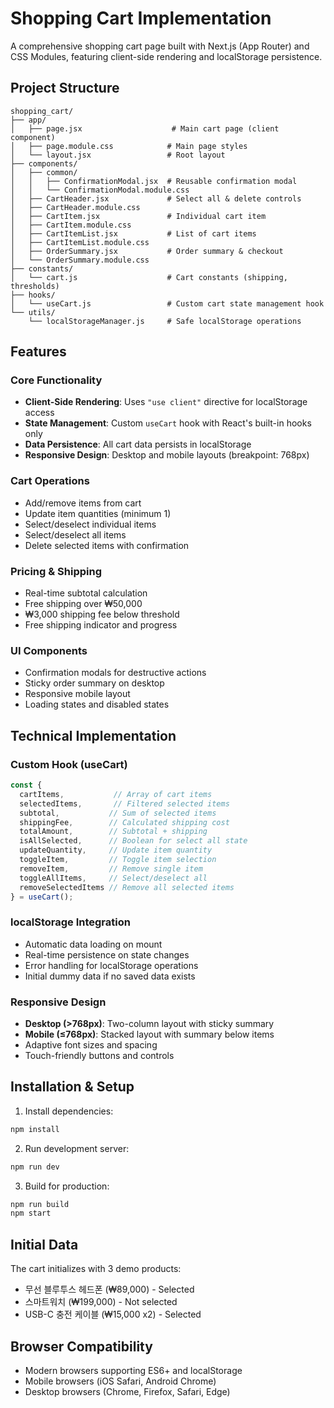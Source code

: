 # Shopping Cart Implementation

A comprehensive shopping cart page built with Next.js (App Router) and CSS Modules, featuring client-side rendering and localStorage persistence.

## Project Structure

```
shopping_cart/
├── app/
│   ├── page.jsx                    # Main cart page (client component)
│   ├── page.module.css            # Main page styles
│   └── layout.jsx                 # Root layout
├── components/
│   ├── common/
│   │   ├── ConfirmationModal.jsx  # Reusable confirmation modal
│   │   └── ConfirmationModal.module.css
│   ├── CartHeader.jsx             # Select all & delete controls
│   ├── CartHeader.module.css
│   ├── CartItem.jsx               # Individual cart item
│   ├── CartItem.module.css
│   ├── CartItemList.jsx           # List of cart items
│   ├── CartItemList.module.css
│   ├── OrderSummary.jsx           # Order summary & checkout
│   └── OrderSummary.module.css
├── constants/
│   └── cart.js                    # Cart constants (shipping, thresholds)
├── hooks/
│   └── useCart.js                 # Custom cart state management hook
└── utils/
    └── localStorageManager.js     # Safe localStorage operations
```

## Features

### Core Functionality
- **Client-Side Rendering**: Uses `"use client"` directive for localStorage access
- **State Management**: Custom `useCart` hook with React's built-in hooks only
- **Data Persistence**: All cart data persists in localStorage
- **Responsive Design**: Desktop and mobile layouts (breakpoint: 768px)

### Cart Operations
- Add/remove items from cart
- Update item quantities (minimum 1)
- Select/deselect individual items
- Select/deselect all items
- Delete selected items with confirmation

### Pricing & Shipping
- Real-time subtotal calculation
- Free shipping over ₩50,000
- ₩3,000 shipping fee below threshold
- Free shipping indicator and progress

### UI Components
- Confirmation modals for destructive actions
- Sticky order summary on desktop
- Responsive mobile layout
- Loading states and disabled states

## Technical Implementation

### Custom Hook (useCart)
```javascript
const {
  cartItems,           // Array of cart items
  selectedItems,       // Filtered selected items
  subtotal,           // Sum of selected items
  shippingFee,        // Calculated shipping cost
  totalAmount,        // Subtotal + shipping
  isAllSelected,      // Boolean for select all state
  updateQuantity,     // Update item quantity
  toggleItem,         // Toggle item selection
  removeItem,         // Remove single item
  toggleAllItems,     // Select/deselect all
  removeSelectedItems // Remove all selected items
} = useCart();
```

### localStorage Integration
- Automatic data loading on mount
- Real-time persistence on state changes
- Error handling for localStorage operations
- Initial dummy data if no saved data exists

### Responsive Design
- **Desktop (>768px)**: Two-column layout with sticky summary
- **Mobile (≤768px)**: Stacked layout with summary below items
- Adaptive font sizes and spacing
- Touch-friendly buttons and controls

## Installation & Setup

1. Install dependencies:
```bash
npm install
```

2. Run development server:
```bash
npm run dev
```

3. Build for production:
```bash
npm run build
npm start
```

## Initial Data

The cart initializes with 3 demo products:
- 무선 블루투스 헤드폰 (₩89,000) - Selected
- 스마트워치 (₩199,000) - Not selected  
- USB-C 충전 케이블 (₩15,000 x2) - Selected

## Browser Compatibility

- Modern browsers supporting ES6+ and localStorage
- Mobile browsers (iOS Safari, Android Chrome)
- Desktop browsers (Chrome, Firefox, Safari, Edge)